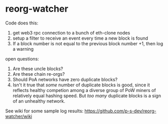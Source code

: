 # reorg-watcher

Code does this:

1. get web3 rpc connection to a bunch of eth-clone nodes
2. setup a filter to receive an event every time a new block is found
3. If a block number is not equal to the previous block number +1, then log a warning



open questions:
1. Are these uncle blocks?
2. Are these chain re-orgs?
3. Should PoA networks have zero duplicate blocks?
4. Isn't it true that *some* number of duplicate blocks is good, since it reflects healthy competion among a diverse group of PoW miners of relatively equal hashing speed.  But *too many* duplicate blocks is a sign of an unhealthy network.


See wiki for some sample log results: 
https://github.com/p-s-dev/reorg-watcher/wiki
